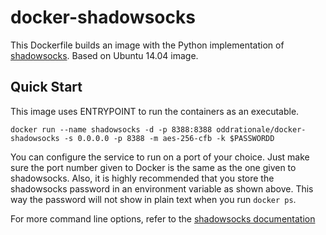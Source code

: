 docker-shadowsocks
==================

This Dockerfile builds an image with the Python implementation of [shadowsocks](https://github.com/shadowsocks/shadowsocks). Based on Ubuntu 14.04 image.

Quick Start
-----------

This image uses ENTRYPOINT to run the containers as an executable. 

    docker run --name shadowsocks -d -p 8388:8388 oddrationale/docker-shadowsocks -s 0.0.0.0 -p 8388 -m aes-256-cfb -k $PASSWORDD

You can configure the service to run on a port of your choice. Just make sure the port number given to Docker is the same as the one given to shadowsocks. Also, it is  highly recommended that you store the shadowsocks password in an environment variable as shown above. This way the password will not show in plain text when you run `docker ps`.

For more command line options, refer to the [shadowsocks documentation](https://github.com/shadowsocks/shadowsocks)
